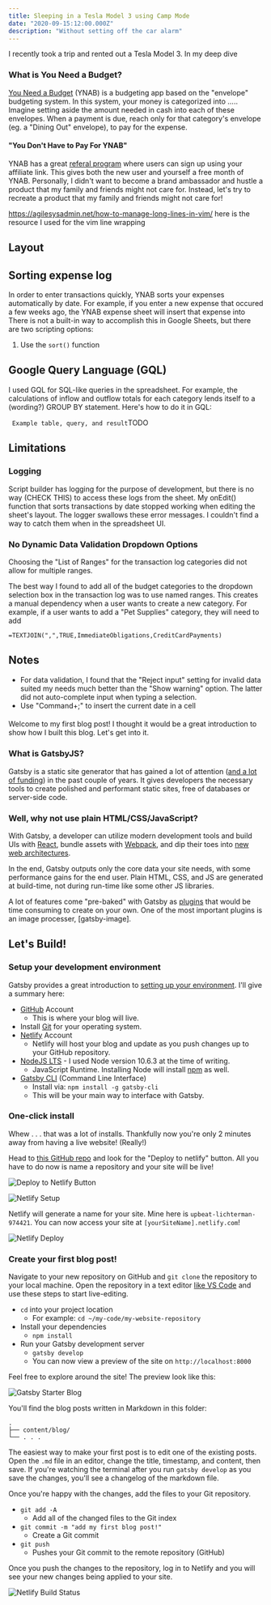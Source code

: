 ```yaml
---
title: Sleeping in a Tesla Model 3 using Camp Mode
date: "2020-09-15:12:00.000Z"
description: "Without setting off the car alarm"
---
```


I recently took a trip and rented out a Tesla Model 3. In my deep dive 

### What is You Need a Budget?

[You Need a Budget](https://www.youneedabudget.com) (YNAB) is a
budgeting app based on the "envelope" budgeting system. In this system,
your money is categorized into ..... Imagine setting aside the amount
needed in cash into each of these envelopes. When a payment is due,
reach only for that category's envelope (eg. a "Dining Out" envelope),
to pay for the expense.

#### "You Don't Have to Pay For YNAB"

YNAB has a great [referal
program](https://www.youneedabudget.com/referral-program/) where users
can sign up using your affiliate link. This gives both the new user and
yourself a free month of YNAB. Personally, I didn't want to become a
brand ambassador and hustle a product that my family and friends might
not care for. Instead, let's try to recreate a product that my family
and friends might not care for!

https://agilesysadmin.net/how-to-manage-long-lines-in-vim/ here is the
resource I used for the vim line wrapping

## Layout

## Sorting expense log

In order to enter transactions quickly, YNAB sorts your expenses
automatically by date. For example, if you enter a new expense that
occured a few weeks ago, the YNAB expense sheet will insert that expense
into There is not a built-in way to accomplish this in Google Sheets,
but there are two scripting options:

1. Use the `sort()` function

## Google Query Language (GQL)

I used GQL for SQL-like queries in the spreadsheet. For example, the
calculations of inflow and outflow totals for each category lends itself
to a (wording?) GROUP BY statement. Here's how to do it in GQL:

``` Example table, query, and result```TODO

## Limitations

### Logging

Script builder has logging for the purpose of development, but there is
no way (CHECK THIS) to access these logs from the sheet. My onEdit()
function that sorts transactions by date stopped working when editing
the sheet's layout. The logger swallows these error messages. I couldn't
find a way to catch them when in the spreadsheet UI.

### No Dynamic Data Validation Dropdown Options

Choosing the "List of Ranges" for the transaction log categories did not
allow for multiple ranges.

The best way I found to add all of the budget categories to the dropdown
selection box in the transaction log was to use named ranges. This
creates a manual dependency when a user wants to create a new category.
For example, if a user wants to add a "Pet Supplies" category, they will
need to add

`=TEXTJOIN(",",TRUE,ImmediateObligations,CreditCardPayments)`

## Notes

- For data validation, I found that the "Reject input" setting for
  invalid data suited my needs much better than the "Show warning"
option. The latter did not auto-complete input when typing a selection.
- Use "Command+;" to insert the current date in a cell


####
Welcome to my first blog post! I thought it would be a great
introduction to show how I built this blog. Let's get into it.

### What is GatsbyJS?

Gatsby is a static site generator that has gained a lot of attention
([and a lot of funding](https://www.gatsbyjs.org/blog/2019-09-26-announcing-gatsby-15m-series-a-funding-round/))
in the past couple of years. It gives developers the necessary tools
to create polished and performant static sites, free of databases
or server-side code.

### Well, why not use plain HTML/CSS/JavaScript?

With Gatsby, a developer can utilize modern development tools and build UIs with [React](https://reactjs.org),
bundle assets with [Webpack](https://webpack.js.org), and dip their
toes into [new web architectures](https://jamstack.org).

In the end, Gatsby outputs only the core data your site needs, with some performance gains for the end user.
Plain HTML, CSS, and JS are generated at build-time, not during run-time like some other JS libraries.

A lot of features come "pre-baked" with Gatsby as [plugins](https://www.gatsbyjs.org/plugins/)
that would be time consuming to create on your own. One of the most important plugins is
an image processer, [gatsby-image].

## Let's Build!

### Setup your development environment

Gatsby provides a great introduction to [setting up your environment](https://www.gatsbyjs.org/tutorial/part-zero/).
I'll give a summary here:

- [GitHub](https://github.com/) Account
  - This is where your blog will live.
- Install [Git](https://git-scm.com/downloads) for your operating system.
- [Netlify](https://www.netlify.com) Account
  - Netlify will host your blog and update as you push changes up to your GitHub repository.
- [NodeJS LTS](https://nodejs.org/en/) - I used Node version 10.6.3 at the time of writing.
  - JavaScript Runtime. Installing Node will install [npm](https://www.npmjs.com) as well.
- [Gatsby CLI](https://www.gatsbyjs.org/tutorial/part-zero/#using-the-gatsby-cli) (Command Line Interface)
  - Install via: `npm install -g gatsby-cli`
  - This will be your main way to interface with Gatsby.

### One-click install

Whew . . . that was a lot of installs. Thankfully now you're
only 2 minutes away from having a live website! (Really!)

Head to [this GitHub repo](https://github.com/gatsbyjs/gatsby-starter-blog) and look
for the "Deploy to netlify" button. All you have to do now is name a repository
and your site will be live!

![Deploy to Netlify Button](./github-repo-netlify-deploy.png)

![Netlify Setup](./netlify-setup.png)

Netlify will generate a name for your site.
Mine here is `upbeat-lichterman-974421`. You can now access your site
at `[yourSiteName].netlify.com`!

![Netlify Deploy](./netlify-deploy.png)

### Create your first blog post!

Navigate to your new repository on GitHub and `git clone` the repository to your
local machine. Open the repository in a text editor [like VS Code](https://code.visualstudio.com/) and use these steps
to start live-editing.

- `cd` into your project location
  - For example: `cd ~/my-code/my-website-repository`
- Install your dependencies
  - `npm install`
- Run your Gatsby development server
  - `gatsby develop`
  - You can now view
    a preview of the site on `http://localhost:8000`

Feel free to explore around the site! The preview look like this:

![Gatsby Starter Blog](./gatsby-starter-blog.png)

You'll find the blog posts written in Markdown in this folder:

    .
    ├── content/blog/
    └── . . .

The easiest way to make your first post is to edit one of the existing posts.
Open the `.md` file in an editor, change the title, timestamp, and content, then save.
If you're watching the terminal after you run `gatsby develop` as you
save the changes, you'll see a changelog of the markdown file.

Once you're happy with the changes, add the files to your Git repository.

- `git add -A`
  - Add all of the changed files to the Git index
- `git commit -m "add my first blog post!"`
  - Create a Git commit
- `git push`
  - Pushes your Git commit to the remote repository (GitHub)

Once you push the changes to the repository, log in to Netlify and you will see your
new changes being applied to your site.

![Netlify Build Status](./netlify-build.png)
